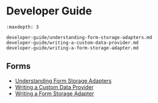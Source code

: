 # Developer Guide

```{toctree}
:maxdepth: 3

developer-guide/understanding-form-storage-adapters.md
developer-guide/writing-a-custom-data-provider.md
developer-guide/writing-a-form-storage-adapter.md
```

## Forms

- [Understanding Form Storage Adapters](./developer-guide/understanding-form-storage-adapters.md)
- [Writing a Custom Data Provider](./developer-guide/writing-a-custom-data-provider.md)
- [Writing a Form Storage Adapter](./developer-guide/writing-a-form-storage-adapter.md)
